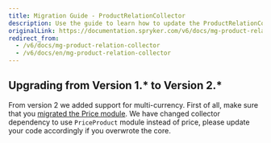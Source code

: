 ```yaml
---
title: Migration Guide - ProductRelationCollector
description: Use the guide to learn how to update the ProductRelationCollector module to a newer version.
originalLink: https://documentation.spryker.com/v6/docs/mg-product-relation-collector
redirect_from:
  - /v6/docs/mg-product-relation-collector
  - /v6/docs/en/mg-product-relation-collector
---
```


## Upgrading from Version 1.* to Version 2.*

From version 2 we added support for multi-currency. First of all, make sure that you [migrated the Price module](/docs/scos/dev/migration-and-integration/202001.0/module-migration-guides/migration-guide-price.html). We have changed collector dependency to use `PriceProduct` module instead of price, please update your code accordingly if you overwrote the core.

<!-- 
* [Learn more about Products in multi-store environment](https://documentation.spryker.com/v4/docs/product-store-relation-under-the-hood)-->

<!-- Last review date: Nov 23, 2017 by Aurimas Ličkus -->
